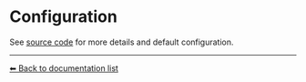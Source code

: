 # Configuration
See [source code](../src/keditor/constants/defaults.js) for more details and default configuration.

 ---
[⬅ Back to documentation list](./index.md)
